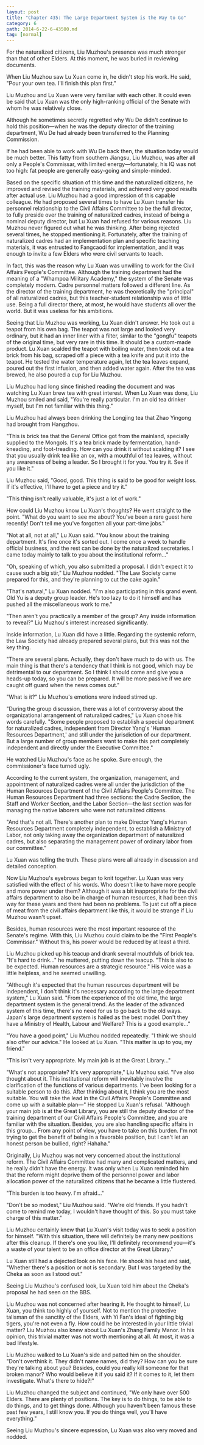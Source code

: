 ```yaml
---
layout: post
title: "Chapter 435: The Large Department System is the Way to Go"
category: 6
path: 2014-6-22-6-43500.md
tag: [normal]
---
```


For the naturalized citizens, Liu Muzhou's presence was much stronger than that of other Elders. At this moment, he was buried in reviewing documents.

When Liu Muzhou saw Lu Xuan come in, he didn't stop his work. He said, "Pour your own tea. I'll finish this plan first."

Liu Muzhou and Lu Xuan were very familiar with each other. It could even be said that Lu Xuan was the only high-ranking official of the Senate with whom he was relatively close.

Although he sometimes secretly regretted why Wu De didn't continue to hold this position—when he was the deputy director of the training department, Wu De had already been transferred to the Planning Commission.

If he had been able to work with Wu De back then, the situation today would be much better. This fatty from southern Jiangsu, Liu Muzhou, was after all only a People's Commissar, with limited energy—fortunately, his IQ was not too high: fat people are generally easy-going and simple-minded.

Based on the specific situation of this time and the naturalized citizens, he improved and revised the training materials, and achieved very good results after actual use. Liu Muzhou had a good impression of this capable colleague. He had proposed several times to have Lu Xuan transfer his personnel relationship to the Civil Affairs Committee to be the full director, to fully preside over the training of naturalized cadres, instead of being a nominal deputy director, but Lu Xuan had refused for various reasons. Liu Muzhou never figured out what he was thinking. After being rejected several times, he stopped mentioning it. Fortunately, after the training of naturalized cadres had an implementation plan and specific teaching materials, it was entrusted to Fangcaodi for implementation, and it was enough to invite a few Elders who were civil servants to teach.

In fact, this was the reason why Lu Xuan was unwilling to work for the Civil Affairs People's Committee. Although the training department had the meaning of a "Whampoa Military Academy," the system of the Senate was completely modern. Cadre personnel matters followed a different line. As the director of the training department, he was theoretically the "principal" of all naturalized cadres, but this teacher-student relationship was of little use. Being a full director there, at most, he would have students all over the world. But it was useless for his ambitions.

Seeing that Liu Muzhou was working, Lu Xuan didn't answer. He took out a teapot from his own bag. The teapot was not large and looked very ordinary, but it had an inner liner with a filter, similar to the "gongfu" teapots of the original time, but very rare in this time. It should be a custom-made product. Lu Xuan scalded the teapot with boiling water, then took out a tea brick from his bag, scraped off a piece with a tea knife and put it into the teapot. He tested the water temperature again, let the tea leaves expand, poured out the first infusion, and then added water again. After the tea was brewed, he also poured a cup for Liu Muzhou.

Liu Muzhou had long since finished reading the document and was watching Lu Xuan brew tea with great interest. When Lu Xuan was done, Liu Muzhou smiled and said, "You're really particular. I'm an old tea drinker myself, but I'm not familiar with this thing."

Liu Muzhou had always been drinking the Longjing tea that Zhao Yingong had brought from Hangzhou.

"This is brick tea that the General Office got from the mainland, specially supplied to the Mongols. It's a tea brick made by fermentation, hand-kneading, and foot-treading. How can you drink it without scalding it? I see that you usually drink tea like an ox, with a mouthful of tea leaves, without any awareness of being a leader. So I brought it for you. You try it. See if you like it."

Liu Muzhou said, "Good, good. This thing is said to be good for weight loss. If it's effective, I'll have to get a piece and try it."

"This thing isn't really valuable, it's just a lot of work."

How could Liu Muzhou know Lu Xuan's thoughts? He went straight to the point. "What do you want to see me about? You've been a rare guest here recently! Don't tell me you've forgotten all your part-time jobs."

"Not at all, not at all," Lu Xuan said. "You know about the training department. It's fine once it's sorted out. I come once a week to handle official business, and the rest can be done by the naturalized secretaries. I came today mainly to talk to you about the institutional reform..."

"Oh, speaking of which, you also submitted a proposal. I didn't expect it to cause such a big stir," Liu Muzhou nodded. "The Law Society came prepared for this, and they're planning to cut the cake again."

"That's natural," Lu Xuan nodded. "I'm also participating in this grand event. Old Yu is a deputy group leader. He's too lazy to do it himself and has pushed all the miscellaneous work to me."

"Then aren't you practically a member of the group? Any inside information to reveal?" Liu Muzhou's interest increased significantly.

Inside information, Lu Xuan did have a little. Regarding the systemic reform, the Law Society had already prepared several plans, but this was not the key thing.

"There are several plans. Actually, they don't have much to do with us. The main thing is that there's a tendency that I think is not good, which may be detrimental to our department. So I think I should come and give you a heads-up today, so you can be prepared. It will be more passive if we are caught off guard when the news comes out."

"What is it?" Liu Muzhou's emotions were indeed stirred up.

"During the group discussion, there was a lot of controversy about the organizational arrangement of naturalized cadres," Lu Xuan chose his words carefully. "Some people proposed to establish a special department for naturalized cadres, independent from Director Yang's 'Human Resources Department,' and still under the jurisdiction of our department. But a large number of group members want to make this part completely independent and directly under the Executive Committee."

He watched Liu Muzhou's face as he spoke. Sure enough, the commissioner's face turned ugly.

According to the current system, the organization, management, and appointment of naturalized cadres were all under the jurisdiction of the Human Resources Department of the Civil Affairs People's Committee. The Human Resources Department had three sections: the Cadre Section, the Staff and Worker Section, and the Labor Section—the last section was for managing the native laborers who were not naturalized citizens.

"And that's not all. There's another plan to make Director Yang's Human Resources Department completely independent, to establish a Ministry of Labor, not only taking away the organization department of naturalized cadres, but also separating the management power of ordinary labor from our committee."

Lu Xuan was telling the truth. These plans were all already in discussion and detailed conception.

Now Liu Muzhou's eyebrows began to knit together. Lu Xuan was very satisfied with the effect of his words. Who doesn't like to have more people and more power under them? Although it was a bit inappropriate for the civil affairs department to also be in charge of human resources, it had been this way for these years and there had been no problems. To just cut off a piece of meat from the civil affairs department like this, it would be strange if Liu Muzhou wasn't upset.

Besides, human resources were the most important resource of the Senate's regime. With this, Liu Muzhou could claim to be the "First People's Commissar." Without this, his power would be reduced by at least a third.

Liu Muzhou picked up his teacup and drank several mouthfuls of brick tea. "It's hard to drink..." he muttered, putting down the teacup. "This is also to be expected. Human resources are a strategic resource." His voice was a little helpless, and he seemed unwilling.

"Although it's expected that the human resources department will be independent, I don't think it's necessary according to the large department system," Lu Xuan said. "From the experience of the old time, the large department system is the general trend. As the leader of the advanced system of this time, there's no need for us to go back to the old ways. Japan's large department system is hailed as the best model. Don't they have a Ministry of Health, Labour and Welfare? This is a good example..."

"You have a good point," Liu Muzhou nodded repeatedly. "I think we should also offer our advice." He looked at Lu Xuan. "This matter is up to you, my friend."

"This isn't very appropriate. My main job is at the Great Library..."

"What's not appropriate? It's very appropriate," Liu Muzhou said. "I've also thought about it. This institutional reform will inevitably involve the clarification of the functions of various departments. I've been looking for a suitable person to do this. After thinking about it, I think you are the most suitable. You will take the lead in the Civil Affairs People's Committee and come up with a suitable plan—" He stopped Lu Xuan's refusal. "Although your main job is at the Great Library, you are still the deputy director of the training department of our Civil Affairs People's Committee, and you are familiar with the situation. Besides, you are also handling specific affairs in this group... From any point of view, you have to take on this burden. I'm not trying to get the benefit of being in a favorable position, but I can't let an honest person be bullied, right? Hahaha."

Originally, Liu Muzhou was not very concerned about the institutional reform. The Civil Affairs Committee had many and complicated matters, and he really didn't have the energy. It was only when Lu Xuan reminded him that the reform might deprive them of the personnel power and labor allocation power of the naturalized citizens that he became a little flustered.

"This burden is too heavy. I'm afraid..."

"Don't be so modest," Liu Muzhou said. "We're old friends. If you hadn't come to remind me today, I wouldn't have thought of this. So you must take charge of this matter."

Liu Muzhou certainly knew that Lu Xuan's visit today was to seek a position for himself. "With this situation, there will definitely be many new positions after this cleanup. If there's one you like, I'll definitely recommend you—it's a waste of your talent to be an office director at the Great Library."

Lu Xuan still had a dejected look on his face. He shook his head and said, "Whether there's a position or not is secondary. But I was targeted by the Cheka as soon as I stood out."

Seeing Liu Muzhou's confused look, Lu Xuan told him about the Cheka's proposal he had seen on the BBS.

Liu Muzhou was not concerned after hearing it. He thought to himself, Lu Xuan, you think too highly of yourself. Not to mention the protective talisman of the sanctity of the Elders, with Yi Fan's ideal of fighting big tigers, you're not even a fly. How could he be interested in your little trivial matter? Liu Muzhou also knew about Lu Xuan's Zhang Family Manor. In his opinion, this trivial matter was not worth mentioning at all. At most, it was a bad lifestyle.

Liu Muzhou walked to Lu Xuan's side and patted him on the shoulder. "Don't overthink it. They didn't name names, did they? How can you be sure they're talking about you? Besides, could you really kill someone for that broken manor? Who would believe it if you said it? If it comes to it, let them investigate. What's there to hide?!"

Liu Muzhou changed the subject and continued, "We only have over 500 Elders. There are plenty of positions. The key is to do things, to be able to do things, and to get things done. Although you haven't been famous these past few years, I still know you. If you do things well, you'll have everything."

Seeing Liu Muzhou's sincere expression, Lu Xuan was also very moved and nodded.